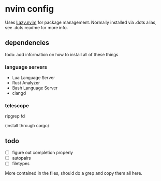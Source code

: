 # nvim config

Uses [Lazy.nvim]() for package management.
Normally installed via .dots alias, see .dots readme for more info.

## dependencies

todo: add information on how to install all of these things

### language servers

- Lua Language Server
- Rust Analyzer
- Bash Language Server
- clangd

### telescope

ripgrep
fd

(install through cargo)

## todo

- [ ] figure out completion properly
- [ ] autopairs
- [ ] filetypes

More contained in the files, should do a grep and copy them all here.


